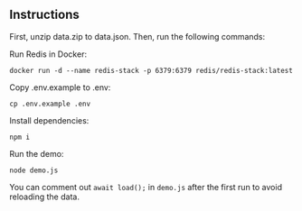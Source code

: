## Instructions

First, unzip data.zip to data.json. Then, run the following commands:

Run Redis in Docker:
```shell
docker run -d --name redis-stack -p 6379:6379 redis/redis-stack:latest
```

Copy .env.example to .env:
```shell
cp .env.example .env
```

Install dependencies:
```shell
npm i
```

Run the demo:
```shell
node demo.js
```

You can comment out `await load();` in `demo.js` after the first run to avoid reloading the data.
